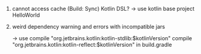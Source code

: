 1. cannot access cache (Build: Sync)
    Kotlin DSL?
    -> use kotlin base project HelloWorld
    
2. weird dependency warning and errors with incompatible jars

    -> use   compile "org.jetbrains.kotlin:kotlin-stdlib:$kotlinVersion"
             compile "org.jetbrains.kotlin:kotlin-reflect:$kotlinVersion"
       in build.gradle

